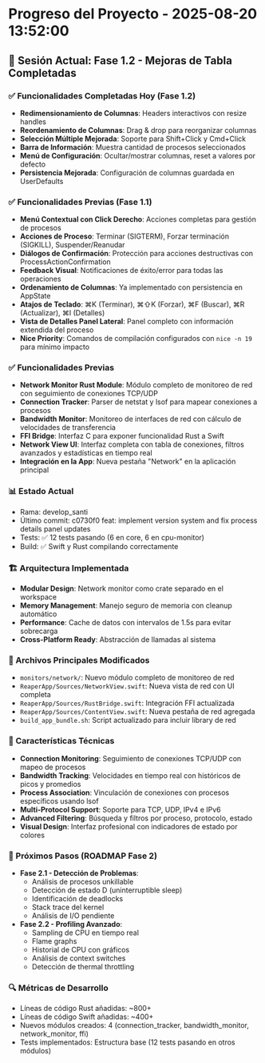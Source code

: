 # Progreso del Proyecto - 2025-08-20 13:52:00

## 🎯 Sesión Actual: Fase 1.2 - Mejoras de Tabla Completadas

### ✅ Funcionalidades Completadas Hoy (Fase 1.2)
- **Redimensionamiento de Columnas**: Headers interactivos con resize handles
- **Reordenamiento de Columnas**: Drag & drop para reorganizar columnas
- **Selección Múltiple Mejorada**: Soporte para Shift+Click y Cmd+Click
- **Barra de Información**: Muestra cantidad de procesos seleccionados
- **Menú de Configuración**: Ocultar/mostrar columnas, reset a valores por defecto
- **Persistencia Mejorada**: Configuración de columnas guardada en UserDefaults

### ✅ Funcionalidades Previas (Fase 1.1)
- **Menú Contextual con Click Derecho**: Acciones completas para gestión de procesos
- **Acciones de Proceso**: Terminar (SIGTERM), Forzar terminación (SIGKILL), Suspender/Reanudar
- **Diálogos de Confirmación**: Protección para acciones destructivas con ProcessActionConfirmation
- **Feedback Visual**: Notificaciones de éxito/error para todas las operaciones
- **Ordenamiento de Columnas**: Ya implementado con persistencia en AppState
- **Atajos de Teclado**: ⌘K (Terminar), ⌘⇧K (Forzar), ⌘F (Buscar), ⌘R (Actualizar), ⌘I (Detalles)
- **Vista de Detalles Panel Lateral**: Panel completo con información extendida del proceso
- **Nice Priority**: Comandos de compilación configurados con `nice -n 19` para mínimo impacto

### ✅ Funcionalidades Previas
- **Network Monitor Rust Module**: Módulo completo de monitoreo de red con seguimiento de conexiones TCP/UDP
- **Connection Tracker**: Parser de netstat y lsof para mapear conexiones a procesos
- **Bandwidth Monitor**: Monitoreo de interfaces de red con cálculo de velocidades de transferencia  
- **FFI Bridge**: Interfaz C para exponer funcionalidad Rust a Swift
- **Network View UI**: Interfaz completa con tabla de conexiones, filtros avanzados y estadísticas en tiempo real
- **Integración en la App**: Nueva pestaña "Network" en la aplicación principal

### 📊 Estado Actual
- Rama: develop_santi
- Último commit: c0730f0 feat: implement version system and fix process details panel updates
- Tests: ✅ 12 tests pasando (6 en core, 6 en cpu-monitor)
- Build: ✅ Swift y Rust compilando correctamente

### 🏗️ Arquitectura Implementada
- **Modular Design**: Network monitor como crate separado en el workspace
- **Memory Management**: Manejo seguro de memoria con cleanup automático
- **Performance**: Cache de datos con intervalos de 1.5s para evitar sobrecarga
- **Cross-Platform Ready**: Abstracción de llamadas al sistema

### 📁 Archivos Principales Modificados
- `monitors/network/`: Nuevo módulo completo de monitoreo de red
- `ReaperApp/Sources/NetworkView.swift`: Nueva vista de red con UI completa
- `ReaperApp/Sources/RustBridge.swift`: Integración FFI actualizada
- `ReaperApp/Sources/ContentView.swift`: Nueva pestaña de red agregada
- `build_app_bundle.sh`: Script actualizado para incluir library de red

### 🔧 Características Técnicas
- **Connection Monitoring**: Seguimiento de conexiones TCP/UDP con mapeo de procesos
- **Bandwidth Tracking**: Velocidades en tiempo real con históricos de picos y promedios
- **Process Association**: Vinculación de conexiones con procesos específicos usando lsof
- **Multi-Protocol Support**: Soporte para TCP, UDP, IPv4 e IPv6
- **Advanced Filtering**: Búsqueda y filtros por proceso, protocolo, estado
- **Visual Design**: Interfaz profesional con indicadores de estado por colores

### 🚀 Próximos Pasos (ROADMAP Fase 2)
- **Fase 2.1 - Detección de Problemas**:
  - Análisis de procesos unkillable
  - Detección de estado D (uninterruptible sleep)
  - Identificación de deadlocks
  - Stack trace del kernel
  - Análisis de I/O pendiente
- **Fase 2.2 - Profiling Avanzado**:
  - Sampling de CPU en tiempo real
  - Flame graphs
  - Historial de CPU con gráficos
  - Análisis de context switches
  - Detección de thermal throttling

### 🔍 Métricas de Desarrollo
- Líneas de código Rust añadidas: ~800+
- Líneas de código Swift añadidas: ~400+
- Nuevos módulos creados: 4 (connection_tracker, bandwidth_monitor, network_monitor, ffi)
- Tests implementados: Estructura base (12 tests pasando en otros módulos)

